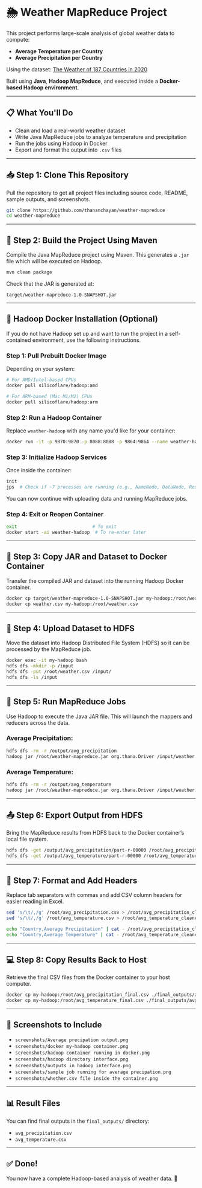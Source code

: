 # 🌦️ Weather MapReduce Project

This project performs large-scale analysis of global weather data to compute:
- **Average Temperature per Country**
- **Average Precipitation per Country**

Using the dataset: [The Weather of 187 Countries in 2020](https://www.kaggle.com/datasets/amirhoseinsedaghati/the-weather-of-187-countries-in-2020)

Built using **Java**, **Hadoop MapReduce**, and executed inside a **Docker-based Hadoop environment**.

---

## 📋 What You'll Do

- Clean and load a real-world weather dataset
- Write Java MapReduce jobs to analyze temperature and precipitation
- Run the jobs using Hadoop in Docker
- Export and format the output into `.csv` files

---

## 📥 Step 1: Clone This Repository

Pull the repository to get all project files including source code, README, sample outputs, and screenshots.

```bash
git clone https://github.com/thananchayan/weather-mapreduce
cd weather-mapreduce
```

---

## 🧱 Step 2: Build the Project Using Maven

Compile the Java MapReduce project using Maven. This generates a `.jar` file which will be executed on Hadoop.

```bash
mvn clean package
```

Check that the JAR is generated at:
```
target/weather-mapreduce-1.0-SNAPSHOT.jar
```

---

## 🐳 Hadoop Docker Installation (Optional)

If you do not have Hadoop set up and want to run the project in a self-contained environment, use the following instructions.

### Step 1: Pull Prebuilt Docker Image

Depending on your system:

```bash
# For AMD/Intel-based CPUs
docker pull silicoflare/hadoop:amd

# For ARM-based (Mac M1/M2) CPUs
docker pull silicoflare/hadoop:arm
```

### Step 2: Run a Hadoop Container

Replace `weather-hadoop` with any name you'd like for your container:

```bash
docker run -it -p 9870:9870 -p 8088:8088 -p 9864:9864 --name weather-hadoop silicoflare/hadoop:amd
```

### Step 3: Initialize Hadoop Services

Once inside the container:

```bash
init
jps  # Check if ~7 processes are running (e.g., NameNode, DataNode, ResourceManager, etc.)
```

You can now continue with uploading data and running MapReduce jobs.

### Step 4: Exit or Reopen Container

```bash
exit                            # To exit
docker start -ai weather-hadoop  # To re-enter later
```

---

## 🐳 Step 3: Copy JAR and Dataset to Docker Container

Transfer the compiled JAR and dataset into the running Hadoop Docker container.

```bash
docker cp target/weather-mapreduce-1.0-SNAPSHOT.jar my-hadoop:/root/weather-mapreduce.jar
docker cp weather.csv my-hadoop:/root/weather.csv
```

---

## 📂 Step 4: Upload Dataset to HDFS

Move the dataset into Hadoop Distributed File System (HDFS) so it can be processed by the MapReduce job.

```bash
docker exec -it my-hadoop bash
hdfs dfs -mkdir -p /input
hdfs dfs -put /root/weather.csv /input/
hdfs dfs -ls /input
```

---

## 🚀 Step 5: Run MapReduce Jobs

Use Hadoop to execute the Java JAR file. This will launch the mappers and reducers across the data.

### Average Precipitation:

```bash
hdfs dfs -rm -r /output/avg_precipitation
hadoop jar /root/weather-mapreduce.jar org.thana.Driver /input/weather.csv /output/avg_precipitation precipitation
```

### Average Temperature:

```bash
hdfs dfs -rm -r /output/avg_temperature
hadoop jar /root/weather-mapreduce.jar org.thana.Driver /input/weather.csv /output/avg_temperature temperature
```

---

## 📤 Step 6: Export Output from HDFS

Bring the MapReduce results from HDFS back to the Docker container’s local file system.

```bash
hdfs dfs -get /output/avg_precipitation/part-r-00000 /root/avg_precipitation.csv
hdfs dfs -get /output/avg_temperature/part-r-00000 /root/avg_temperature.csv
```

---

## 🔁 Step 7: Format and Add Headers

Replace tab separators with commas and add CSV column headers for easier reading in Excel.

```bash
sed 's/\t/,/g' /root/avg_precipitation.csv > /root/avg_precipitation_cleaned.csv
sed 's/\t/,/g' /root/avg_temperature.csv > /root/avg_temperature_cleaned.csv

echo "Country,Average Precipitation" | cat - /root/avg_precipitation_cleaned.csv > /root/avg_precipitation_final.csv
echo "Country,Average Temperature" | cat - /root/avg_temperature_cleaned.csv > /root/avg_temperature_final.csv
```

---

## 💻 Step 8: Copy Results Back to Host

Retrieve the final CSV files from the Docker container to your host computer.

```bash
docker cp my-hadoop:/root/avg_precipitation_final.csv ./final_outputs/avg_precipitation.csv
docker cp my-hadoop:/root/avg_temperature_final.csv ./final_outputs/avg_temperature.csv
```

---

## 📸 Screenshots to Include

- `screenshots/Average precipation output.png`
- `screenshots/docker my-hadoop container.png`
- `screenshots/hadoop container running in docker.png`
- `screenshots/hadoop directory interface.png`
- `screenshots/outputs in hadoop interface.png`
- `screenshots/sample job running for average precipation.png`
- `screenshots/whether.csv file inside the container.png`

---

## 📊 Result Files

You can find final outputs in the `final_outputs/` directory:
- `avg_precipitation.csv`
- `avg_temperature.csv`

---

## ✅ Done!

You now have a complete Hadoop-based analysis of weather data. 🎉